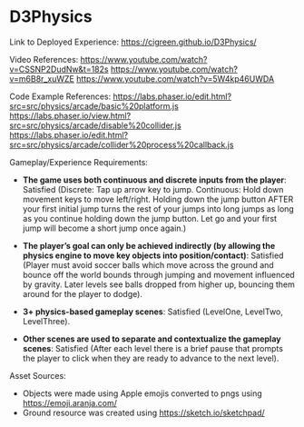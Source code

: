 # D3Physics

Link to Deployed Experience: https://cigreen.github.io/D3Physics/ 

Video References:
https://www.youtube.com/watch?v=CSSNP2DudNw&t=182s
https://www.youtube.com/watch?v=m6B8r_xuWZE 
https://www.youtube.com/watch?v=5W4kp46UWDA 

Code Example References:
https://labs.phaser.io/edit.html?src=src/physics/arcade/basic%20platform.js 
https://labs.phaser.io/view.html?src=src/physics/arcade/disable%20collider.js
https://labs.phaser.io/edit.html?src=src/physics/arcade/collider%20process%20callback.js

Gameplay/Experience Requirements: 

- **The game uses both continuous and discrete inputs from the player**: Satisfied (Discrete: Tap up arrow key to jump. Continuous: Hold down movement keys to move left/right. Holding down the jump button AFTER your first initial jump turns the rest of your jumps into long jumps as long as you continue holding down the jump button. Let go and your first jump will become a short jump once again.)

- **The player’s goal can only be achieved indirectly (by allowing the physics engine to move key objects into position/contact)**: Satisfied (Player must avoid soccer balls which move across the ground and bounce off the world bounds through jumping and movement influenced by gravity. Later levels see balls dropped from higher up, bouncing them around for the player to dodge).

- **3+ physics-based gameplay scenes**: Satisfied (LevelOne, LevelTwo, LevelThree).

- **Other scenes are used to separate and contextualize the gameplay scenes**: Satisfied (After each level there is a brief pause that prompts the player to click when they are ready to advance to the next level).

Asset Sources:
- Objects were made using Apple emojis converted to pngs using https://emoji.aranja.com/ 
- Ground resource was created using https://sketch.io/sketchpad/ 